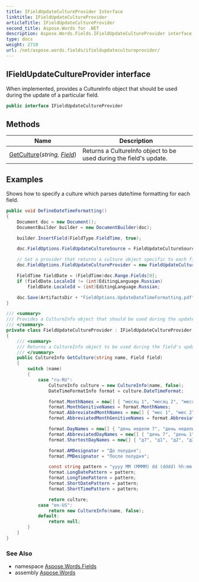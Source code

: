 ```yaml
---
title: IFieldUpdateCultureProvider Interface
linktitle: IFieldUpdateCultureProvider
articleTitle: IFieldUpdateCultureProvider
second_title: Aspose.Words for .NET
description: Aspose.Words.Fields.IFieldUpdateCultureProvider interface. When implemented provides a CultureInfo object that should be used during the update of a particular field in C#.
type: docs
weight: 2710
url: /net/aspose.words.fields/ifieldupdatecultureprovider/
---
```

## IFieldUpdateCultureProvider interface

When implemented, provides a CultureInfo object that should be used during the update of a particular field.

```csharp
public interface IFieldUpdateCultureProvider
```

## Methods

| Name | Description |
| --- | --- |
| [GetCulture](../../aspose.words.fields/ifieldupdatecultureprovider/getculture/)(*string, [Field](../field/)*) | Returns a CultureInfo object to be used during the field's update. |

## Examples

Shows how to specify a culture which parses date/time formatting for each field.

```csharp
public void DefineDateTimeFormatting()
{
    Document doc = new Document();
    DocumentBuilder builder = new DocumentBuilder(doc);

    builder.InsertField(FieldType.FieldTime, true);

    doc.FieldOptions.FieldUpdateCultureSource = FieldUpdateCultureSource.FieldCode;

    // Set a provider that returns a culture object specific to each field.
    doc.FieldOptions.FieldUpdateCultureProvider = new FieldUpdateCultureProvider();

    FieldTime fieldDate = (FieldTime)doc.Range.Fields[0];
    if (fieldDate.LocaleId != (int)EditingLanguage.Russian)
        fieldDate.LocaleId = (int)EditingLanguage.Russian;

    doc.Save(ArtifactsDir + "FieldOptions.UpdateDateTimeFormatting.pdf");
}

/// <summary>
/// Provides a CultureInfo object that should be used during the update of a field.
/// </summary>
private class FieldUpdateCultureProvider : IFieldUpdateCultureProvider
{
    /// <summary>
    /// Returns a CultureInfo object to be used during the field's update.
    /// </summary>
    public CultureInfo GetCulture(string name, Field field)
    {
        switch (name)
        {
            case "ru-RU":
                CultureInfo culture = new CultureInfo(name, false);
                DateTimeFormatInfo format = culture.DateTimeFormat;

                format.MonthNames = new[] { "месяц 1", "месяц 2", "месяц 3", "месяц 4", "месяц 5", "месяц 6", "месяц 7", "месяц 8", "месяц 9", "месяц 10", "месяц 11", "месяц 12", "" };
                format.MonthGenitiveNames = format.MonthNames;
                format.AbbreviatedMonthNames = new[] { "мес 1", "мес 2", "мес 3", "мес 4", "мес 5", "мес 6", "мес 7", "мес 8", "мес 9", "мес 10", "мес 11", "мес 12", "" };
                format.AbbreviatedMonthGenitiveNames = format.AbbreviatedMonthNames;

                format.DayNames = new[] { "день недели 7", "день недели 1", "день недели 2", "день недели 3", "день недели 4", "день недели 5", "день недели 6" };
                format.AbbreviatedDayNames = new[] { "день 7", "день 1", "день 2", "день 3", "день 4", "день 5", "день 6" };
                format.ShortestDayNames = new[] { "д7", "д1", "д2", "д3", "д4", "д5", "д6" };

                format.AMDesignator = "До полудня";
                format.PMDesignator = "После полудня";

                const string pattern = "yyyy MM (MMMM) dd (dddd) hh:mm:ss tt";
                format.LongDatePattern = pattern;
                format.LongTimePattern = pattern;
                format.ShortDatePattern = pattern;
                format.ShortTimePattern = pattern;

                return culture;
            case "en-US":
                return new CultureInfo(name, false);
            default:
                return null;
        }
    }
}
```

### See Also

* namespace [Aspose.Words.Fields](../../aspose.words.fields/)
* assembly [Aspose.Words](../../)

